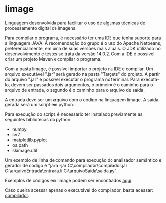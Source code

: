 # limage
Linguagem desenvolvida para facilitar o uso de algumas técnicas de processamento digital de imagens.

Para compilar o programa, é necessário ter uma IDE que tenha suporte para a linguagem JAVA. A
recomendação do grupo é o uso do Apache Netbeans, preferencialmente, em uma de suas versões mais atuais.
O JDK utilizado no desenvolvimento e testes se trata da versão 14.0.2. Com a IDE é possível criar um projeto Maven e compilar o programa. 

Com a pasta limage, é possível importar o projeto na IDE e compilar. Um arquivo executável ".jar" será gerado na pasta "Targets" do projeto.
A partir do arquivo ".jar" é possível executar o programa no terminal.
Para executá-lo, devem ser passados dois argumentos, o primeiro é o caminho para o arquivo de entrada, o segundo é o caminho para o
arquivo de saída.

A entrada deve ser um arquivo com o código na linguagem limage. 
A saída gerada será um script em python.

Para execução do script, é necessário ter instalado previamente as seguintes bibliotecas do python:
- numpy
- cv2
- matplotlib.pyplot
- os.path
- skimage.util

Um exemplo de linha de comando para execução do analisador semântico e gerador de código é "java -jar
C:\compilador\compilador.jar C:\arquivoEntrada\entrada.li C:\arquivoSaida\saida.py".

Exemplos de códigos em limage podem ser encontrados [aqui](https://github.com/lhsilva1999/limage/tree/main/Testes%20Linguagem%20limage).

Caso queira acessar apenas o executável do compilador, basta acessar: [compilador](https://github.com/lhsilva1999/limage/blob/main/limage/target/limage-1.0-SNAPSHOT-jar-with-dependencies.jar).


